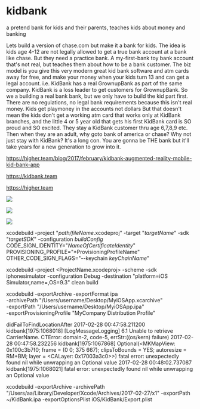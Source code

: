 # kidbank
a pretend bank for kids and their parents, teaches kids about money and banking

Lets build a version of chase.com but make it a bank for kids. The idea is kids age 4-12 are not legally allowed to get a true bank account at a bank like chase. But they need a practice bank. A my-first-bank toy bank account that's not real, but teaches them about how to be a bank customer.  The biz model is you give this very modern great kid bank software and atm cards away for free, and make your money when your kids turn 13 and can get a legal account.
i.e. KidBank has a real GrownupBank as part of the same company. KidBank is a loss leader to get customers for GrownupBank.  So we a building a real bank bank, but we only have to build the kid part first. There are no regulations, no legal bank requirements because this isn't real money. Kids get playmoney in the accounts not dollars
But that doesn't mean the kids don't get a working atm card that works only at KidBank branches, and the little 4 or 5 year old that gets his first KidBank card is SO proud and SO excited. They stay a KidBank customer thru age 6,7,8,9 etc. Then when they are an adult, why goto bank of america or chase? Why not just stay with KidBank? It's a long con. You are gonna be THE bank but it'll take years for a new generation to grow into it.

https://higher.team/blog/2017/february/kidbank-augmented-reality-mobile-kid-bank-app

https://kidbank.team

https://higher.team

![](http://kidbank.team/images/atmv.png)

![](http://kidbank.team/images/mall.jpg)

![](http://kidbank.team/images/mall2.jpg)

xcodebuild -project "*path/fileName*.xcodeproj" -target "*targetName*" -sdk "*targetSDK*" -configuration *buildConfig* CODE_SIGN_IDENTITY="*NameOfCertificateIdentity*" PROVISIONING_PROFILE="*ProvisioningProfileName" OTHER_CODE_SIGN_FLAGS="--keychain *keyChainName*"

xcodebuild -project <ProjectName.xcodeproj> 
    -scheme <ProjectName> -sdk iphonesimulator 
    -configuration Debug 
    -destination "platform=iOS Simulator,name=<Device>,OS=9.3" 
    clean build

xcodebuild -exportArchive -exportFormat ipa \
    -archivePath "/Users/username/Desktop/MyiOSApp.xcarchive" \
    -exportPath "/Users/username/Desktop/MyiOSApp.ipa" \
    -exportProvisioningProfile "MyCompany Distribution Profile"

didFailToFindLocationAfter
2017-02-28 00:47:58.211200 kidbank[1975:1068018] [LogMessageLogging] 6.1 Unable to retrieve CarrierName. CTError: domain-2, code-5, errStr:((os/kern) failure)
2017-02-28 00:47:58.232256 kidbank[1975:1067868] Optional(<MKMapView: 0x100c3b7f0; frame = (0 0; 375 667); clipsToBounds = YES; autoresize = RM+BM; layer = <CALayer: 0x17003a3c0>>)
fatal error: unexpectedly found nil while unwrapping an Optional value
2017-02-28 00:48:02.737087 kidbank[1975:1068021] fatal error: unexpectedly found nil while unwrapping an Optional value

xcodebuild -exportArchive -archivePath "/Users/aa/Library/Developer/Xcode/Archives/2017-02-27/x1" -exportPath ~/KidBank.ipa  -exportOptionsPlist iOS/KidBank/Export.plist 
